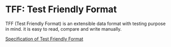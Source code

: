 TFF: Test Friendly Format
=========================

TFF (Test Friendly Format) is an extensible data format with testing purpose in
mind. it is easy to read, compare and write manually.

[Specification of Test Friendly Format](spec.md)

